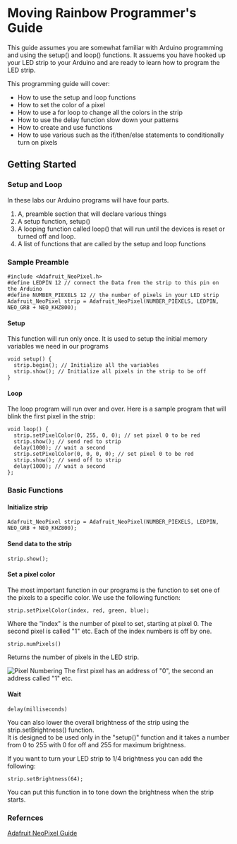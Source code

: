 # Moving Rainbow Programmer's Guide
This guide assumes you are somewhat familiar with Arduino programming and using the setup() and loop() functions.
It assuems you have hooked up your LED strip to your 
Arduino and are ready to learn how to program the LED strip.  

This programming guide will cover:
- How to use the setup and loop functions
- How to set the color of a pixel
- How to use a for loop to change all the colors in the strip
- How to use the delay function slow down your patterns
- How to create and use functions
- How to use various such as the if/then/else statements to conditionally turn on pixels

## Getting Started
### Setup and Loop
In these labs our Arduino programs will have four parts.
1. A, preamble section that will declare various things
2. A setup function, setup()
3. A looping function called loop() that will run until the devices is reset or turned off and loop.
4. A list of functions that are called by the setup and loop functions

### Sample Preamble
```
#include <Adafruit_NeoPixel.h>
#define LEDPIN 12 // connect the Data from the strip to this pin on the Arduino
#define NUMBER_PIEXELS 12 // the number of pixels in your LED strip
Adafruit_NeoPixel strip = Adafruit_NeoPixel(NUMBER_PIEXELS, LEDPIN, NEO_GRB + NEO_KHZ800);
```
#### Setup
This function will run only once.  It is used to setup the initial memory variables we need in our programs
```
void setup() {
  strip.begin(); // Initialize all the variables
  strip.show(); // Initialize all pixels in the strip to be off
}
```
#### Loop
The loop program will run over and over.  Here is a sample program that will blink the first pixel in the strip:
```
void loop() {
  strip.setPixelColor(0, 255, 0, 0); // set pixel 0 to be red
  strip.show(); // send red to strip
  delay(1000); // wait a second
  strip.setPixelColor(0, 0, 0, 0); // set pixel 0 to be red
  strip.show(); // send off to strip
  delay(1000); // wait a second
};
```

### Basic Functions

#### Initialize strip
```
Adafruit_NeoPixel strip = Adafruit_NeoPixel(NUMBER_PIEXELS, LEDPIN, NEO_GRB + NEO_KHZ800);
```
#### Send data to the strip
```
strip.show();
```
#### Set a pixel color
The most important function in our programs is the function to set one of the pixels to a specific color.  We use the following function:
```
strip.setPixelColor(index, red, green, blue);
```
Where the "index" is the number of pixel to set, starting at pixel 0.  The second pixel is called "1" etc.  Each of the index numbers is off by one.

```
strip.numPixels()
```
Returns the number of pixels in the LED strip.

![Pixel Numbering](images/pixel-numbering.png)
The first pixel has an address of "0", the second an address called "1" etc.
#### Wait
```
delay(milliseconds)
```

You can also lower the overall brightness of the strip using the strip.setBrightness() function.  
It is designed to be used only in the "setup()" function and it takes a number from 0 to 255 with 0 for off and 255 for maximum brightness.

If you want to turn your LED strip to 1/4 brightness you can add the following:
```
strip.setBrightness(64);
```

You can put this function in to tone down the brightness when the strip starts.

### Refernces
[Adafruit NeoPixel Guide](https://learn.adafruit.com/adafruit-neopixel-uberguide/arduino-library)

